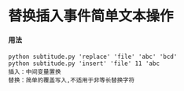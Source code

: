 替换插入事件简单文本操作  
===================================  


#### 用法    
    python subtitude.py 'replace' 'file' 'abc' 'bcd'
    python subtitude.py 'insert' 'file' 11 'abc
    插入：中间变量置换
    替换：简单的覆盖写入,不适用于非等长替换字符

